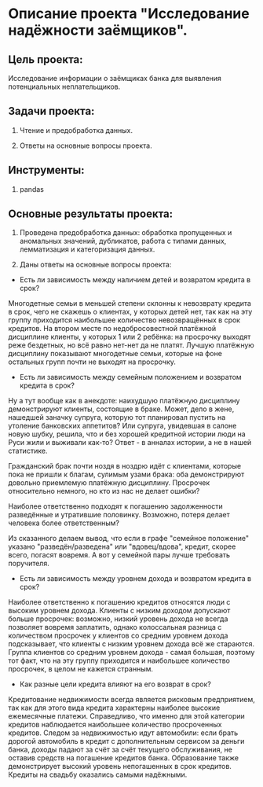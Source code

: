 # Описание проекта "Исследование надёжности заёмщиков".

## Цель проекта: 
Исследование информации о заёмщиках банка для выявления потенциальных неплательщиков.

## Задачи проекта:

1. Чтение и предобработка данных.

2. Ответы на основные вопросы проекта.

## Инструменты:

1. pandas

## Основные результаты проекта:

1. Проведена предобработка данных: обработка пропущенных и аномальных значений, дубликатов, работа с типами данных, лемматизация и категоризация данных.

2. Даны ответы на основные вопросы проекта:

- Есть ли зависимость между наличием детей и возвратом кредита в срок?

Многодетные семьи в меньшей степени склонны к невозврату кредита в срок, чего не скажешь о клиентах, у которых детей нет, так как на эту группу приходится наибольшее количество невозвращённых в срок кредитов.
На втором месте по недобросовестной платёжной дисциплине клиенты, у которых 1 или 2 ребёнка: на просрочку выходят реже бездетных, но всё равно нет-нет да не платят.
Лучшую платёжную дисциплину показывают многодетные семьи, которые на фоне остальных групп почти не выходят на просрочку.

- Есть ли зависимость между семейным положением и возвратом кредита в срок?

Ну а тут вообще как в анекдоте: наихудшую платёжную дисциплину демонстрируют клиенты, состоящие в браке. Может, дело в жене, нашедшей заначку супруга, которую тот планировал пустить на утоление банковских аппетитов? Или супруга, увидевшая в салоне новую шубку, решила, что и без хорошей кредитной истории люди на Руси жили и выживали как-то? Ответ - в анналах истории, а не в нашей статистике.

Гражданский брак почти ноздя в ноздрю идёт с клиентами, которые пока не пришли к благам, сулимым узами брака: оба демонстрируют довольно приемлемую платёжную дисциплину. Просрочек относительно немного, но кто из нас не делает ошибки?

Наиболее ответственно подходят к погашению задолженности разведённые и утратившие половинку. Возможно, потеря делает человека более ответственным?

Из сказанного делаем вывод, что если в графе "семейное положение" указано "разведён/разведена" или "вдовец/вдова", кредит, скорее всего, погасят вовремя. А вот у семейной пары лучше требовать поручителя.

- Есть ли зависимость между уровнем дохода и возвратом кредита в срок?

Наиболее ответственно к погашению кредитов относятся люди с высоким уровнем дохода. 
Клиенты с низким доходом допускают больше просрочек: возможно, низкий уровень дохода не всегда позволяет вовремя заплатить, однако колоссальная разница с количеством просрочек у клиентов со средним уровнем дохода подсказывает, что клиенты с низким уровнем дохода всё же стараются. 
Группа клиентов со средним уровнем дохода - самая большая, поэтому тот факт, что на эту группу приходится и наибольшее количество просрочек, в целом не кажется странным.


- Как разные цели кредита влияют на его возврат в срок?

Кредитование недвижимости всегда является рисковым предприятием, так как для этого вида кредита характерны наиболее высокие ежемесячные платежи. Справедливо, что именно для этой категории кредитов наблюдается наибольшее количество просроченных кредитов.
Следом за недвижимостью идут автомобили: если брать дорогой автомобиль в кредит с дополнительным сервисом за деньги банка, доходы падают за счёт  за счёт текущего обслуживания, не оставив средств на погашение кредитов банка.
Образование также демонстрирует высокий уровень непогашенных в срок кредитов. 
Кредиты на свадьбу оказались самыми надёжными. 
